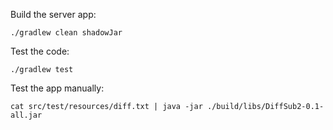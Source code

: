 Build the server app:

    ./gradlew clean shadowJar

Test the code:

    ./gradlew test

Test the app manually:

    cat src/test/resources/diff.txt | java -jar ./build/libs/DiffSub2-0.1-all.jar